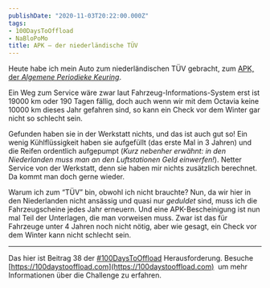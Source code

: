 ```yaml
---
publishDate: "2020-11-03T20:22:00.000Z"
tags:
- 100DaysToOffload
- NaBloPoMo
title: APK – der niederländische TÜV
---
```


Heute habe ich mein Auto zum niederländischen TÜV gebracht, zum [APK, der *Algemene Periodieke Keuring*](https://www.rdw.nl/over-rdw/information-in-english/periodic-technical-inspection-apk).

Ein Weg zum Service wäre zwar laut Fahrzeug-Informations-System erst ist 19000 km oder 190 Tagen fällig, doch auch wenn wir mit dem Octavia keine 10000 km dieses Jahr gefahren sind, so kann ein Check vor dem Winter gar nicht so schlecht sein.

Gefunden haben sie in der Werkstatt nichts, und das ist auch gut so! Ein wenig Kühlflüssigkeit haben sie aufgefüllt (das erste Mal in 3 Jahren) und die Reifen ordentlich aufgepumpt (*Kurz nebenher erwähnt: in den Niederlanden muss man an den Luftstationen Geld einwerfen!*). Netter Service von der Werkstatt, denn sie haben mir nichts zusätzlich berechnet. Da kommt man doch gerne wieder.

Warum ich zum “TÜV” bin, obwohl ich nicht brauchte? Nun, da wir hier in den Niederlanden nicht ansässig und quasi nur *geduldet* sind, muss ich die Fahrzeugscheine jedes Jahr erneuern. Und eine APK-Bescheinigung ist nun mal Teil der Unterlagen, die man vorweisen muss. Zwar ist das für Fahrzeuge unter 4 Jahren noch nicht nötig, aber wie gesagt, ein Check vor dem Winter kann nicht schlecht sein.

<!--more-->

---

Das hier ist Beitrag 38 der [#100DaysToOffload](/tag/100DaysToOffload) Herausforderung. Besuche [https://100daystooffload.com](https://100daystooffload.com)  um mehr Informationen über die Challenge zu erfahren.
